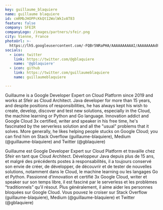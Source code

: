 ```yaml
---
key: guillaume_blaquiere
name: guillaume blaquiere
id: cmRMbJHOPPcKkQt12WolWk1vAT83
feature: false
company: SFEIR
companyLogo: /images/partners/sfeir.png
city: Vienne, France
photoUrl: >-
  https://lh5.googleusercontent.com/-FQBr5NRaPHA/AAAAAAAAAAI/AAAAAAAAdFA/LL7UhMB5N1Y/photo.jpg
socials:
  - icon: twitter
    link: https://twitter.com/@gblaquiere
    name: '@gblaquiere'
  - icon: github
    link: https://twitter.com/guillaumeblaquiere
    name: guillaumeblaquiere

---
```


Guillaume is a Google Developer Expert on Cloud Platform since 2019 and works at Sfeir as Cloud Architect. 
Java developer for more than 15 years, and despite positions of responsibilities, he has always kept his wish to create, develop, discover and test new solutions, especially in the Cloud, the machine learning or Python and Go language. 
Innovation addict and Google Cloud 3x certified, writer and speaker in his free time, he's fascinated by the serverless solution and all the "usual" problems that it solves.
More generally, he likes helping people stucks on Google Cloud; you can find him on Stack Overflow (guillaume-blaquiere), Medium (@guillaume-blaquiere) and Twitter (@gblaquiere)


Guillaume est Google Developer Expert sur Cloud Platform et travaille chez Sfeir en tant que Cloud Architect. 
Développeur Java depuis plus de 15 ans, et malgré des précédents postes à responsabilités, il a toujours conservé son envie de créer, de développer, de découvrir et de tester de nouvelles solutions, notamment dans le Cloud, le machine learning ou les langages Go et Python.
Passionné d’innovation et certifié 3x Google Cloud, writer et speaker sur son temps libre, il est fasciné par le serverless et les problèmes “traditionnels” qu’il résout.
Plus généralement, il aime aider les personnes bloquées sur Google Cloud. Vous pouvez le croiser sur Stack Overflow (guillaume-blaquiere), Medium (@guillaume-blaquiere) et Twitter (@gblaquiere)

